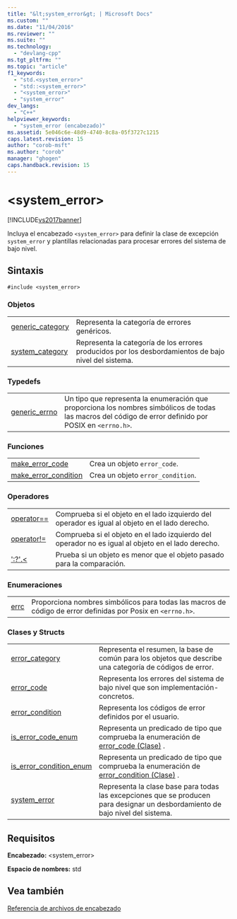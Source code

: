 ```yaml
---
title: "&lt;system_error&gt; | Microsoft Docs"
ms.custom: ""
ms.date: "11/04/2016"
ms.reviewer: ""
ms.suite: ""
ms.technology: 
  - "devlang-cpp"
ms.tgt_pltfrm: ""
ms.topic: "article"
f1_keywords: 
  - "std.<system_error>"
  - "std::<system_error>"
  - "<system_error>"
  - "system_error"
dev_langs: 
  - "C++"
helpviewer_keywords: 
  - "system_error (encabezado)"
ms.assetid: 5e046c6e-48d9-4740-8c8a-05f3727c1215
caps.latest.revision: 15
author: "corob-msft"
ms.author: "corob"
manager: "ghogen"
caps.handback.revision: 15
---
```

# &lt;system_error&gt;
[!INCLUDE[vs2017banner](../assembler/inline/includes/vs2017banner.md)]

Incluya el encabezado `<system_error>` para definir la clase de excepción `system_error` y plantillas relacionadas para procesar errores del sistema de bajo nivel.  
  
## Sintaxis  
  
```  
#include <system_error>  
```  
  
### Objetos  
  
|||  
|-|-|  
|[generic\_category](../Topic/generic_category.md)|Representa la categoría de errores genéricos.|  
|[system\_category](../Topic/system_category.md)|Representa la categoría de los errores producidos por los desbordamientos de bajo nivel del sistema.|  
  
### Typedefs  
  
|||  
|-|-|  
|[generic\_errno](../Topic/generic_errno.md)|Un tipo que representa la enumeración que proporciona los nombres simbólicos de todas las macros del código de error definido por POSIX en `<errno.h>`.|  
  
### Funciones  
  
|||  
|-|-|  
|[make\_error\_code](../Topic/make_error_code.md)|Crea un objeto `error_code`.|  
|[make\_error\_condition](../Topic/make_error_condition.md)|Crea un objeto `error_condition`.|  
  
### Operadores  
  
|||  
|-|-|  
|[operator\=\=](../Topic/operator==%20\(%3Csystem_error%3E\).md)|Comprueba si el objeto en el lado izquierdo del operador es igual al objeto en el lado derecho.|  
|[operator\!\=](../Topic/operator!=%20\(%3Csystem_error%3E\).md)|Comprueba si el objeto en el lado izquierdo del operador no es igual al objeto en el lado derecho.|  
|[':?'.\<](../Topic/operator%3C%20\(%3Csystem_error%3E\).md)|Prueba si un objeto es menor que el objeto pasado para la comparación.|  
  
### Enumeraciones  
  
|||  
|-|-|  
|[errc](../Topic/errc%20Enumeration.md)|Proporciona nombres simbólicos para todas las macros de código de error definidas por Posix en `<errno.h>`.|  
  
### Clases y Structs  
  
|||  
|-|-|  
|[error\_category](../standard-library/error-category-class.md)|Representa el resumen, la base de común para los objetos que describe una categoría de códigos de error.|  
|[error\_code](../standard-library/error-code-class.md)|Representa los errores del sistema de bajo nivel que son implementación\- concretos.|  
|[error\_condition](../standard-library/error-condition-class.md)|Representa los códigos de error definidos por el usuario.|  
|[is\_error\_code\_enum](../standard-library/is-error-code-enum-class.md)|Representa un predicado de tipo que comprueba la enumeración de [error\_code \(Clase\)](../standard-library/error-code-class.md) .|  
|[is\_error\_condition\_enum](../standard-library/is-error-condition-enum-class.md)|Representa un predicado de tipo que comprueba la enumeración de [error\_condition \(Clase\)](../standard-library/error-condition-class.md) .|  
|[system\_error](../standard-library/system-error-class.md)|Representa la clase base para todas las excepciones que se producen para designar un desbordamiento de bajo nivel del sistema.|  
  
## Requisitos  
 **Encabezado:** \<system\_error\>  
  
 **Espacio de nombres:** std  
  
## Vea también  
 [Referencia de archivos de encabezado](../standard-library/cpp-standard-library-header-files.md)